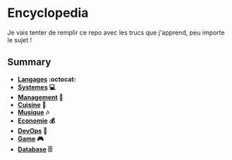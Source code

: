 # Encyclopedia
Je vais tenter de remplir ce repo avec les trucs que j'apprend, peu importe le sujet !

## Summary
- **[Langages][langages]  :octocat:**
- **[Systemes][systemes]  :computer:**
- **[Management][management]  :busts_in_silhouette:**
- **[Cuisine][cuisine]  :hocho:**
- **[Musique][musique]  :notes:**
- **[Economie][economie] :moneybag:**
- **[DevOps][devops]  :construction_worker:**
- **[Game][game]  :video_game:**
- **[Database][database]  :file_cabinet:**

[cuisine]: Cuisine.md
[langages]: Langages.md
[systemes]: Systemes.md
[management]: Management.md
[musique]: Musique.md
[economie]: Economie.md
[devops]: DevOps.md
[game]: Game.md
[database]: Database.md

